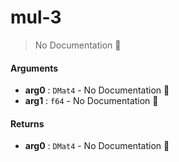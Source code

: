 # mul\-3

> No Documentation 🚧

#### Arguments

- **arg0** : `DMat4` \- No Documentation 🚧
- **arg1** : `f64` \- No Documentation 🚧

#### Returns

- **arg0** : `DMat4` \- No Documentation 🚧
